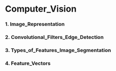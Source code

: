 # Computer_Vision
### 1. Image_Representation
### 2. Convolutional_Filters_Edge_Detection
### 3. Types_of_Features_Image_Segmentation
### 4. Feature_Vectors
